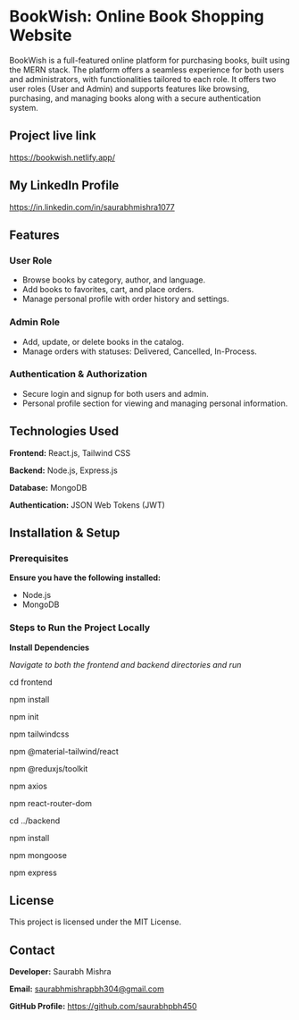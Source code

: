 # BookWish: Online Book Shopping Website

BookWish is a full-featured online platform for purchasing books, built using the MERN stack. The platform offers a seamless experience for both users and administrators, with functionalities tailored to each role. It offers two user roles (User and Admin) and supports features like browsing, purchasing, and managing books along with a secure authentication system.


## Project live link
https://bookwish.netlify.app/


## My LinkedIn Profile
https://in.linkedin.com/in/saurabhmishra1077



## Features

### User Role
- Browse books by category, author, and language.
- Add books to favorites, cart, and place orders.
- Manage personal profile with order history and settings.

### Admin Role
- Add, update, or delete books in the catalog.
- Manage orders with statuses: Delivered, Cancelled, In-Process.

### Authentication & Authorization
- Secure login and signup for both users and admin.
- Personal profile section for viewing and managing personal information.

## Technologies Used
**Frontend:** React.js, Tailwind CSS

**Backend:** Node.js, Express.js

**Database:** MongoDB

**Authentication:** JSON Web Tokens (JWT)

## Installation & Setup
### Prerequisites
**Ensure you have the following installed:**
- Node.js
- MongoDB

### Steps to Run the Project Locally
**Install Dependencies**

*Navigate to both the frontend and backend directories and run*

cd frontend

npm install

npm init

npm tailwindcss

npm @material-tailwind/react

npm @reduxjs/toolkit

npm axios

npm react-router-dom

cd ../backend

npm install

npm mongoose

npm express


## License
This project is licensed under the MIT License.

## Contact
**Developer:** Saurabh Mishra

**Email:** saurabhmishrapbh304@gmail.com

**GitHub Profile:** https://github.com/saurabhpbh450
